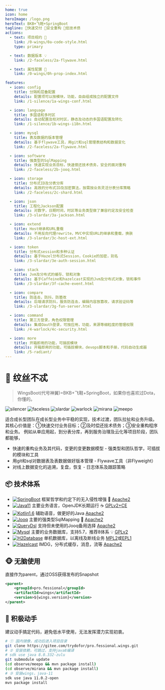 ```yaml
---
home: true
icon: home
heroImage: /logo.png
heroText: BKB+飞鞋+SpringBoot
tagline: 🎉快速交付 🧩安全重构 🍵低技术债
actions:
  - text: 项目规约 🔖
    link: /0-wings/0a-code-style.html
    type: primary

  - text: 数据版本 💡
    link: /2-faceless/2a-flywave.html

  - text: 属性配置 🧭
    link: /0-wings/0h-prop-index.html

features:
  - icon: config
    title: 分隔和层叠配置
    details: 配置项可以按模块，功能，自由组成独立的配置文件
    link: /1-silence/1a-wings-conf.html

  - icon: language
    title: 多国语和多时区
    details: 自动配置及校对时区，静态及动态的多国语配置及转化
    link: /1-silence/1b-wings-i18n.html

  - icon: mysql
    title: 表及数据的版本管理
    details: 基于flywave工具，用git和sql管理表结构和数据变化
    link: /2-faceless/2a-flywave.html

  - icon: software
    title: 强类型的SqlMapping
    details: 快速实现业务目标，快速偿还技术债务，安全的面对重构
    link: /2-faceless/2b-jooq.html

  - icon: storage
    title: 分布式ID及分表分库
    details: 高效的分布式ID及加密算法，按需按业务灵活分表分库策略
    link: /2-faceless/2c-shard.html

  - icon: json
    title: 工程化Jackson配置
    details: 对数字，日期时间，时区等业务类型做了兼容约定及安全检查
    link: /3-slardar/3a-jackson.html

  - icon: extend
    title: Host继承和URL重载
    details: 不用反向代理rewrite，MVC中实现URL的继承和重载，换肤
    link: /3-slardar/3c-host-ext.html

  - icon: token
    title: 分布式session和多种认证
    details: 基于Hazel分布式Session，Cookie的加密，别名
    link: /3-slardar/3e-auth-session.html

  - icon: stack
    title: Jvm及分布式的缓存、锁和对象
    details: 基于Caffeine和hazelcast实现的Jvm及分布式对象，锁和事件
    link: /3-slardar/3f-cache-event.html

  - icon: compare
    title: 防连击，防抖，防篡改
    details: 后端请求防抖，服务防连击，编辑内容放篡改，请求验证码等
    link: /3-slardar/3g-fun-server.html

  - icon: command
    title: 第三方登录，角色权限管理
    details: 集成Oauth登录，可按应用，功能，来源等细粒度的管理权限
    link: /4-warlock/4c-security.html

  - icon: more
    title: 开箱即用的功能，可插拔模块
    details: 开箱即用的功能，可插拔模块，devops脚本和手册，代码自动生成器
    link: /5-radiant/
---
```


# 🥾 纹丝不忒

> WingsBoot(代号神翼)=BKB+飞鞋+SpringBoot，如果你也喜欢过Dota，你懂的。

![silencer](/silencer_minimap_icon.png)
![faceless](/faceless_minimap_icon.png)
![slardar](/slardar_minimap_icon.png)
![warlock](/warlock_minimap_icon.png)
![mirana](/mirana_minimap_icon.png)
![meepo](/meepo_minimap_icon.png)

适合成长型团队在成长型业务中平稳的实现，技术过渡，团队拉扯和业务升级。
其核心价值是：①快速交付业务目标；②及时偿还技术债务；③安全重构程序和业务。
例如从单应用起，到分表分库，再到服务治理及云化等项目阶段，团队都能够，

* 快速的重构业务及其代码，变更的变更数据模型 - 强类型和团队哲学，可插拔的模块和工具
* 用git和sql对数据表及表数据做好版本管理 - Flywave工具（非Flyweight）
* 对线上数据变化的追溯，复盘，恢复 - 日志体系及跟踪策略

## 📦 技术体系

* [![SpringBoot](https://img.shields.io/badge/spring--boot-2.6.6-brightgreen)](https://spring.io/projects/spring-boot) 框架哲学和约定下的无入侵性增强 🌱 [Apache2]
* [![Java11](https://img.shields.io/badge/java-11-brightgreen)](https://adoptium.net/temurin/releases/?version=11) 主要业务语言，OpenJDK长期运行 ☕️ [GPLv2+CE]
* [![Kotlin1.6](https://img.shields.io/badge/kotlin-1.6-brightgreen)](https://kotlinlang.org/docs/reference/) 辅助语音，做更好的Java [Apache2]
* [![Jooq](https://img.shields.io/badge/jooq-3.14-green)](https://www.jooq.org/download/)  主要的强类型SqlMapping 🏅 [Apache2]
* [![QueryDsl](https://img.shields.io/badge/querydsl-5.0-green)](https://querydsl.com/static/querydsl/5.0.0/reference/html_single) 支持但未使用的Jooq备用选择 [Apache2]
* [![Mysql](https://img.shields.io/badge/mysql-8.0-blue)](https://dev.mysql.com/downloads/mysql/) 主要的业务数据库，支持5.7，推荐8体系 💡 [GPLv2]
* [![H2Database](https://img.shields.io/badge/h2db-2.0-blue)](https://h2database.com/html/main.html) 单机数据库，以离线及断线业务 [MPL2]或[EPL1]
* [![Hazelcast](https://img.shields.io/badge/hazelcast-4.2-lightblue)](https://hazelcast.org/imdg/) IMDG，分布式缓存，消息，流等 [Apache2]

[Apache2]: https://www.apache.org/licenses/LICENSE-2.0
[GPLv2+CE]: https://openjdk.org/legal/gplv2+ce.html
[GPLv2]: http://www.gnu.org/licenses/old-licenses/gpl-2.0.html
[MPL2]: https://www.mozilla.org/MPL/2.0
[EPL1]: https://opensource.org/licenses/eclipse-1.0.php

## 🐵 无脑使用

直接作为parent，通过OSS获得发布的Snapshot

```xml
<parent>
    <groupId>pro.fessional</groupId>
    <artifactId>wings</artifactId>
    <version>${wings.version}</version>
</parent>
```

## 🦁 积极动手

建议动手搞定代码，避免低水平使用，无法发挥潜力实现初衷。

```bash
# ① 国内镜像，成功后进入项目目录
git clone https://gitee.com/trydofor/pro.fessional.wings.git
# ② 安装依赖，可跳过，支持java8编译
# sdk use java 8.0.332-zulu
git submodule update
(cd observe/meepo && mvn package install)
(cd observe/mirana && mvn package install)
# ③ 安装wings，java-11
sdk use java 11.0.2-open
mvn package install
```

